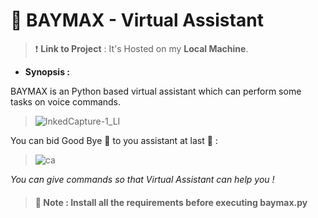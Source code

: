 # 🤖 BAYMAX - Virtual Assistant

> ❗ **Link to Project** : It's Hosted on my **Local Machine**.

* **Synopsis :** 

BAYMAX is an Python based virtual assistant which can perform some tasks on voice commands.

> ![InkedCapture-1_LI](https://user-images.githubusercontent.com/38787963/147392930-17c9086c-6770-406c-9831-e7a5cb9b0e64.jpg)

You can bid Good Bye 👋 to you assistant at last 🙂 :

> ![ca](https://user-images.githubusercontent.com/38787963/147392494-cb5abd54-1548-48cb-b299-04a0c378cda3.PNG)

*You can give commands so that Virtual Assistant can help you !*

> #### 📝 Note : Install all the requirements before executing **baymax.py**

